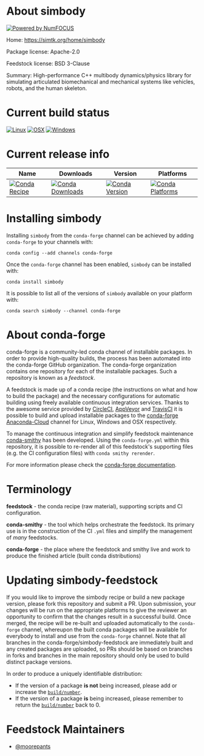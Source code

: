 About simbody
=============

[![Powered by NumFOCUS](https://img.shields.io/badge/powered%20by-NumFOCUS-orange.svg?style=flat&colorA=E1523D&colorB=007D8A)](http://numfocus.org)

Home: https://simtk.org/home/simbody

Package license: Apache-2.0

Feedstock license: BSD 3-Clause

Summary: High-performance C++ multibody dynamics/physics library for simulating articulated biomechanical and mechanical systems like vehicles, robots, and the human skeleton.




Current build status
====================

[![Linux](https://img.shields.io/circleci/project/github/conda-forge/simbody-feedstock/master.svg?label=Linux)](https://circleci.com/gh/conda-forge/simbody-feedstock)
[![OSX](https://img.shields.io/travis/conda-forge/simbody-feedstock/master.svg?label=macOS)](https://travis-ci.org/conda-forge/simbody-feedstock)
[![Windows](https://img.shields.io/appveyor/ci/conda-forge/simbody-feedstock/master.svg?label=Windows)](https://ci.appveyor.com/project/conda-forge/simbody-feedstock/branch/master)

Current release info
====================

| Name | Downloads | Version | Platforms |
| --- | --- | --- | --- |
| [![Conda Recipe](https://img.shields.io/badge/recipe-simbody-green.svg)](https://anaconda.org/conda-forge/simbody) | [![Conda Downloads](https://img.shields.io/conda/dn/conda-forge/simbody.svg)](https://anaconda.org/conda-forge/simbody) | [![Conda Version](https://img.shields.io/conda/vn/conda-forge/simbody.svg)](https://anaconda.org/conda-forge/simbody) | [![Conda Platforms](https://img.shields.io/conda/pn/conda-forge/simbody.svg)](https://anaconda.org/conda-forge/simbody) |

Installing simbody
==================

Installing `simbody` from the `conda-forge` channel can be achieved by adding `conda-forge` to your channels with:

```
conda config --add channels conda-forge
```

Once the `conda-forge` channel has been enabled, `simbody` can be installed with:

```
conda install simbody
```

It is possible to list all of the versions of `simbody` available on your platform with:

```
conda search simbody --channel conda-forge
```


About conda-forge
=================

conda-forge is a community-led conda channel of installable packages.
In order to provide high-quality builds, the process has been automated into the
conda-forge GitHub organization. The conda-forge organization contains one repository
for each of the installable packages. Such a repository is known as a *feedstock*.

A feedstock is made up of a conda recipe (the instructions on what and how to build
the package) and the necessary configurations for automatic building using freely
available continuous integration services. Thanks to the awesome service provided by
[CircleCI](https://circleci.com/), [AppVeyor](https://www.appveyor.com/)
and [TravisCI](https://travis-ci.org/) it is possible to build and upload installable
packages to the [conda-forge](https://anaconda.org/conda-forge)
[Anaconda-Cloud](https://anaconda.org/) channel for Linux, Windows and OSX respectively.

To manage the continuous integration and simplify feedstock maintenance
[conda-smithy](https://github.com/conda-forge/conda-smithy) has been developed.
Using the ``conda-forge.yml`` within this repository, it is possible to re-render all of
this feedstock's supporting files (e.g. the CI configuration files) with ``conda smithy rerender``.

For more information please check the [conda-forge documentation](https://conda-forge.org/docs/).

Terminology
===========

**feedstock** - the conda recipe (raw material), supporting scripts and CI configuration.

**conda-smithy** - the tool which helps orchestrate the feedstock.
                   Its primary use is in the construction of the CI ``.yml`` files
                   and simplify the management of *many* feedstocks.

**conda-forge** - the place where the feedstock and smithy live and work to
                  produce the finished article (built conda distributions)


Updating simbody-feedstock
==========================

If you would like to improve the simbody recipe or build a new
package version, please fork this repository and submit a PR. Upon submission,
your changes will be run on the appropriate platforms to give the reviewer an
opportunity to confirm that the changes result in a successful build. Once
merged, the recipe will be re-built and uploaded automatically to the
`conda-forge` channel, whereupon the built conda packages will be available for
everybody to install and use from the `conda-forge` channel.
Note that all branches in the conda-forge/simbody-feedstock are
immediately built and any created packages are uploaded, so PRs should be based
on branches in forks and branches in the main repository should only be used to
build distinct package versions.

In order to produce a uniquely identifiable distribution:
 * If the version of a package **is not** being increased, please add or increase
   the [``build/number``](https://conda.io/docs/user-guide/tasks/build-packages/define-metadata.html#build-number-and-string).
 * If the version of a package **is** being increased, please remember to return
   the [``build/number``](https://conda.io/docs/user-guide/tasks/build-packages/define-metadata.html#build-number-and-string)
   back to 0.

Feedstock Maintainers
=====================

* [@moorepants](https://github.com/moorepants/)

